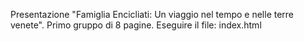 Presentazione "Famiglia Encicliati: Un viaggio nel tempo e nelle terre venete".
Primo gruppo di 8 pagine.
Eseguire il file: index.html
